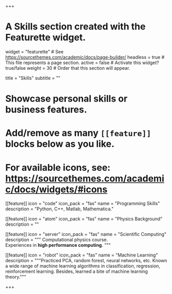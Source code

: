 +++
# A Skills section created with the Featurette widget.
widget = "featurette"  # See https://sourcethemes.com/academic/docs/page-builder/
headless = true  # This file represents a page section.
active = false  # Activate this widget? true/false
weight = 30  # Order that this section will appear.

title = "Skills"
subtitle = ""

# Showcase personal skills or business features.
# 
# Add/remove as many `[[feature]]` blocks below as you like.
# 
# For available icons, see: https://sourcethemes.com/academic/docs/widgets/#icons

[[feature]]
  icon = "code"
  icon_pack = "fas"
  name = "Programming Skills"
  description = "Python, C++, Matlab, Mathematica."
  
[[feature]]
  icon = "atom"
  icon_pack = "fas"
  name = "Physics Background"
  description = "" 

[[feature]]
  icon = "server"
  icon_pack = "fas"
  name = "Scientific Computing"
  description = """
  Computational physics course.<br/> Experiences in **high performance computing**.
  """
  
[[feature]]
  icon = "robot"
  icon_pack = "fas"
  name = "Machine Learning"
  description = """Practiced PCA, random forest, neural networks, etc. Known a wide range of machine learning algorithms in classification, regression, reinforcement learning. Besides, learned a bite of machine learning theory."""

  

+++

